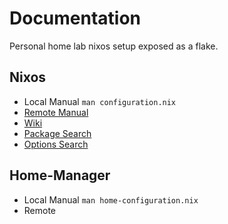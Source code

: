 # Documentation
Personal home lab nixos setup exposed as a flake.


## Nixos
 - Local Manual `man configuration.nix`
 - [Remote Manual](https://nixos.wiki/wiki/Resources)
 - [Wiki](https://nixos.wiki/)
 - [Package Search](https://search.nixos.org/packages?channel=22.11&from=0&size=50&sort=relevance&type=packages&query=)
 - [Options Search](https://search.nixos.org/packages?channel=22.11&from=0&size=50&sort=relevance&type=packages&query=)


## Home-Manager
 - Local Manual `man home-configuration.nix`
 - Remote
